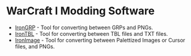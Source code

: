 # WarCraft I Modding Software

* [IronGRP](https://github.com/sjoblomj/irongrp) - Tool for converting between GRPs and PNGs.
* [IronTBL](https://github.com/sjoblomj/irontbl) - Tool for converting between TBL files and TXT files.
* [IronImage](https://github.com/sjoblomj/ironimage) - Tool for converting between Palettized Images or Cursor files, and PNGs.
